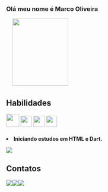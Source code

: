<h3 p align="left">
Olá meu nome é Marco Oliveira </h3>
 <p align="left">  ﾠ
<img src="https://cdn.discordapp.com/attachments/435514046192812045/1064720779817779200/1673919597333.jpg" width="150" height="180">

## Habilidades
 <div>
<img src="https://cdn.jsdelivr.net/gh/devicons/devicon/icons/html5/html5-plain-wordmark.svg" width="35">
 <img src="https://cdn.jsdelivr.net/gh/devicons/devicon/icons/dart/dart-plain.svg" width="30">
  <img src="https://cdn.jsdelivr.net/gh/devicons/devicon/icons/aftereffects/aftereffects-original.svg" width="30">
   <img src="https://cdn.jsdelivr.net/gh/devicons/devicon/icons/photoshop/photoshop-plain.svg" width="30">
<div>
<h4>
<li>Iniciando estudos em HTML e Dart.
 <p align="left">
<img src="https://github-readme-stats.vercel.app/api?username=marcooliveira4566&show_icons=true&theme=dark">

## Contatos
<a href="https://wa.me/5513996062520" width="80"><img src="https://img.shields.io/badge/WhatsApp-25D366?style=for-the-badge&logo=whatsapp&logoColor=white"><a href="https://www.linkedin.com/mwlite/in/marco-oliveira-a18829260"><img src="https://img.shields.io/badge/LinkedIn-0077B5?style=for-the-badge&logo=linkedin&logoColor=white"><a href="mailto:omarcooliveira.12@gmail.com"><img src="https://img.shields.io/badge/Gmail-D14836?style=for-the-badge&logo=gmail&logoColor=white">

